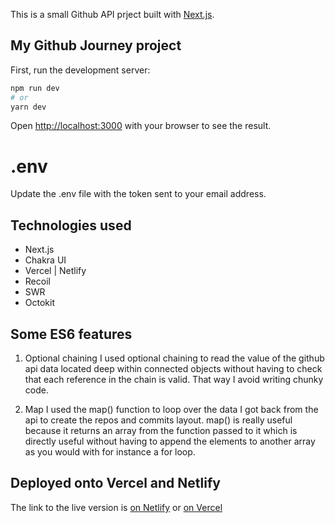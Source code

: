 This is a small Github API prject built with [Next.js](https://nextjs.org/).

## My Github Journey project

First, run the development server:

```bash
npm run dev
# or
yarn dev
```

Open [http://localhost:3000](http://localhost:3000) with your browser to see the result. 

# .env
Update the .env file with the token sent to your email address.


## Technologies used

- Next.js
- Chakra UI
- Vercel | Netlify
- Recoil
- SWR
- Octokit


## Some ES6 features

1. Optional chaining
   I used optional chaining to read the value of the github api data located deep within connected objects without having to check that each reference in the chain is valid. That way I avoid writing chunky code.

2. Map
   I used the map() function to loop over the data I got back from the api to create the repos and commits layout. map() is really useful because it returns an array from the function passed to it which is directly useful without having to append the elements to another array as you would with for instance a for loop.


## Deployed onto Vercel and Netlify

The link to the live version is [on Netlify](https://fascinating-kataifi-1759e0.netlify.app/) or [on Vercel](https://my-github-journey.vercel.app/)

